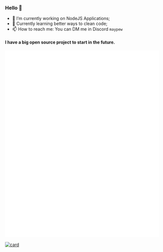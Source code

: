 ### Hello 👋

- 🔭 I’m currently working on NodeJS Applications;
- 🌱 Currently learning better ways to clean code;
- 📫 How to reach me: You can DM me in Discord `maypew` <img src="https://discord.com/assets/3437c10597c1526c3dbd98c737c2bcae.svg" width="15" height="15">

#### I have a big open source project to start in the future.

![Metrics](https://raw.githubusercontent.com/pipinhozii/pipinhozii/main/github-metrics.svg)

[![card](https://github-readme-stats.vercel.app/api?username=pipinhozii&theme=default)](https://github.com/pipinhozii/)
